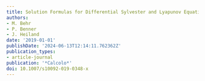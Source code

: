 ```yaml
---
title: Solution Formulas for Differential Sylvester and Lyapunov Equations
authors:
- M. Behr
- P. Benner
- J. Heiland
date: '2019-01-01'
publishDate: '2024-06-13T12:14:11.762362Z'
publication_types:
- article-journal
publication: '*Calcolo*'
doi: 10.1007/s10092-019-0348-x
---
```

